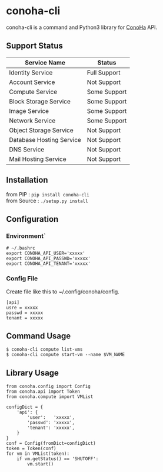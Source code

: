 conoha-cli
==========
conoha-cli is a command and Python3 library for [ConoHa](https://www.conoha.jp/) API.

Support Status
-------
Service Name             | Status
-------------------------|---------------
Identity Service         | Full Support
Account Service          | Not Support
Compute Service          | Some Support
Block Storage Service    | Some Support
Image Service            | Some Support
Network Service          | Some Support
Object Storage Service   | Not Support
Database Hosting Service | Not Support
DNS Service              | Not Support
Mail Hosting Service     | Not Support

Installation
------------
from PIP : ``` pip install conoha-cli ```  
from Source : ``` ./setup.py install ```  

Configuration
-------------
### Environment`
```
# ~/.bashrc
export CONOHA_API_USER='xxxxx'
export CONOHA_API_PASSWD='xxxxx'
export CONOHA_API_TENANT='xxxxx'
```

### Config File
Create file like this to ~/.config/conoha/config.
```
[api]
usre = xxxxx
passwd = xxxxx
tenant = xxxxx
```

Command Usage
-------------
```
$ conoha-cli compute list-vms
$ conoha-cli compute start-vm --name $VM_NAME
```

Library Usage
-------------
```
from conoha.config import Config
from conoha.api import Token
from conoha.compute import VMList

configDict = {
	'api': {
		'user':   'xxxxx',
		'passwd': 'xxxxx',
		'tenant': 'xxxxx',
	}
}
conf = Config(fromDict=configDict)
token = Token(conf)
for vm in VMList(token):
	if vm.getStatus() == 'SHUTOFF':
		vm.start()
```

